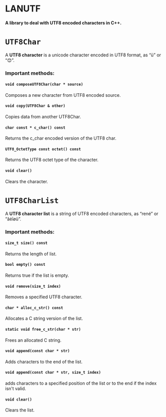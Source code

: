 # LANUTF

#### A library to deal with UTF8 encoded characters in C++.

# `UTF8Char`

A **UTF8 character** is a unicode character encoded in UTF8 format, as “ü” or “😊”.

### Important methods:

#### `void composeUTF8Char(char * source)`

   Composes a new  character from UTF8 encoded source.

#### `void copy(UTF8Char & other)`

   Copies data from another UTF8Char.

#### `char const * c_char() const`

   Returns the c_char encoded version of the UTF8 char.

#### `UTF8_OctetType const octet() const`

   Returns the UTF8 octet type of the character.

#### `void clear()`

   Clears the character.

# `UTF8CharList`

A **UTF8 character list** is a string of UTF8 encoded characters, as “rené” or “âėīøü”.

### Important methods:

#### `size_t size() const`

   Returns the length of list.

#### `bool empty() const`

   Returns true if the list is empty.

#### `void remove(size_t index)`

   Removes a specified UTF8 character.

#### `char * alloc_c_str() const`

   Allocates a C string version of the list.

#### `static void free_c_str(char * str)`

   Frees an allocated C string.

#### `void append(const char * str)`

   Adds characters to the end of the list.

#### `void append(const char * str, size_t index)`

   adds characters to a specified position of the list or to the end if the index isn't valid.

#### `void clear()`

   Clears the list.
